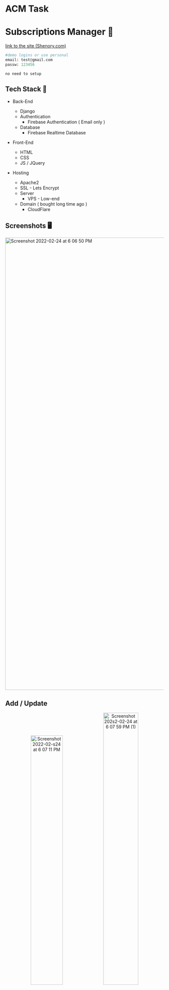 # ACM Task
 
# Subscriptions Manager 💸
[link to the site (Shenory.com)](https://shenory.com/)


```python
#demo logins or use personal
email: test@gmail.com
passw: 123456
```

`no need to setup`

## Tech Stack 🚀
* Back-End
  * Django
  * Authentication
    * Firebase Authentication ( Email only )
  * Database
    * Firebase Realtime Database
    
* Front-End
  * HTML
  * CSS
  * JS / JQuery
  
* Hosting
  * Apache2
  * SSL - Lets Encrypt
  * Server
    * VPS - Low-end
  * Domain ( bought long time ago )
    * CloudFlare
  
##

## Screenshots 🖥
<img width="1433" alt="Screenshot 2022-02-24 at 6 06 50 PM" src="https://user-images.githubusercontent.com/62889318/155525799-f98c71bd-1daf-4e0c-a731-fe22b84f18d9.png">

## Add / Update
<p align="center">
 <img width="45%" alt="Screenshot 2022-02-s24 at 6 07 11 PM" src="https://user-images.githubusercontent.com/62889318/155526817-52bec3f1-5d43-4596-b186-fd9ecd6b0060.png">
<img width="47%" alt="Screenshot 202s2-02-24 at 6 07 59 PM (1)" src="https://user-images.githubusercontent.com/62889318/155526789-18862eab-6f7e-4f2c-a4e3-5d2389055619.png">
</p>

## Signup / Login
<p align="center">
 <img width="45%" alt="Screenshot 2022-02-24 at 6 08 45 PM (1)" src="https://user-images.githubusercontent.com/62889318/155527617-1570b61e-5e92-483b-9f4b-bd3d8268a758.png">
<img width="45%" alt="Screenshot 2022-02-24 at 6 08 37 PM (1)" src="https://user-images.githubusercontent.com/62889318/155527598-65ffd103-bade-4d8c-a52e-5515ce4153e4.png">
 </p>
 
 ## error
 <p align="center">
 <img width="80%" alt="Screenshot 2022-02-24 at 6 09 05 PM" src="https://user-images.githubusercontent.com/62889318/155529853-c32706c4-be83-4a06-bb06-688232a4b680.png">
 </p>

 
 ## License
[MIT](https://choosealicense.com/licenses/mit/)
